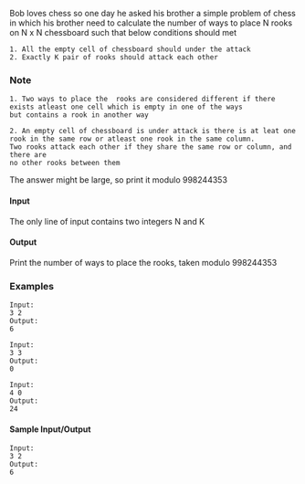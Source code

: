 Bob loves chess so one day he asked his brother a simple problem of chess in which his brother need to calculate the number of ways to place N rooks on N x N chessboard such that below conditions should met

```
1. All the empty cell of chessboard should under the attack
2. Exactly K pair of rooks should attack each other
```

### Note

```
1. Two ways to place the  rooks are considered different if there exists atleast one cell which is empty in one of the ways
but contains a rook in another way

2. An empty cell of chessboard is under attack is there is at leat one rook in the same row or atleast one rook in the same column. 
Two rooks attack each other if they share the same row or column, and there are
no other rooks between them
```

The answer might be large, so print it modulo 998244353

#### Input

The only line of input contains two integers N and K

#### Output

Print the number of ways to place the rooks, taken modulo 998244353

### Examples

```
Input:
3 2
Output:
6

Input:
3 3
Output:
0

Input:
4 0
Output:
24
```

#### Sample Input/Output

```
Input:
3 2
Output:
6
```

